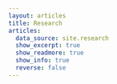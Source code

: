 ```yaml
---
layout: articles
title: Research
articles:
  data_source: site.research
  show_excerpt: true
  show_readmore: true
  show_info: true
  reverse: false
---
```

